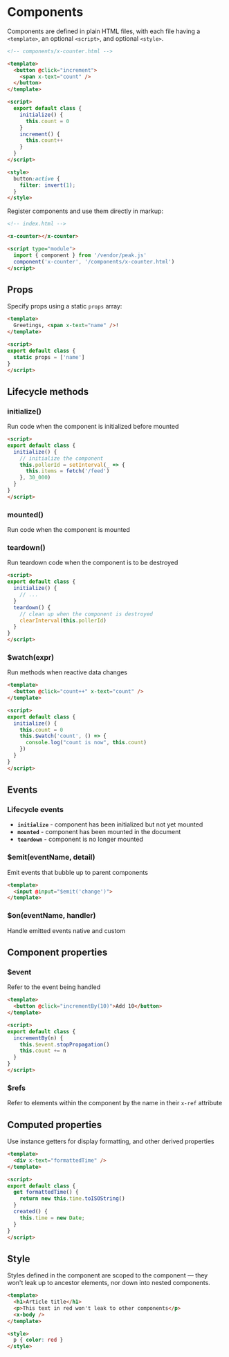 # Components

Components are defined in plain HTML files, with each file having a `<template>`, an optional `<script>`, and optional `<style>`.

```html
<!-- components/x-counter.html -->

<template>
  <button @click="increment">
    <span x-text="count" />
  </button>
</template>

<script>
  export default class {
    initialize() {
      this.count = 0
    }
    increment() {
      this.count++
    }
  }
</script>

<style>
  button:active {
    filter: invert(1);
  }
</style>
```

Register components and use them directly in markup:

```html
<!-- index.html -->

<x-counter></x-counter>

<script type="module">
  import { component } from '/vendor/peak.js'
  component('x-counter', '/components/x-counter.html')
</script>
```

## Props

Specify props using a static `props` array:

```html
<template>
  Greetings, <span x-text="name" />!
</template>

<script>
export default class {
  static props = ['name']
}
</script>
```

## Lifecycle methods

### initialize()

Run code when the component is initialized before mounted

```html
<script>
export default class {
  initialize() {
    // initialize the component
    this.pollerId = setInterval(_ => {
      this.items = fetch('/feed')
    }, 30_000)
  }
}
</script>
```

### mounted()

Run code when the component is mounted

### teardown()

Run teardown code when the component is to be destroyed

```html
<script>
export default class {
  initialize() {
    // ...
  }
  teardown() {
    // clean up when the component is destroyed
    clearInterval(this.pollerId)
  }
}
</script>
```

### $watch(expr)

Run methods when reactive data changes

```html
<template>
  <button @click="count++" x-text="count" />
</template>

<script>
export default class {
  initialize() {
    this.count = 0
    this.$watch('count', () => {
      console.log("count is now", this.count)
    })
  }
}
</script>
```

## Events

### Lifecycle events

- **`initialize`** - component has been initialized but not yet mounted
- **`mounted`** - component has been mounted in the document
- **`teardown`** - component is no longer mounted

### $emit(eventName, detail)

Emit events that bubble up to parent components

```html
<template>
  <input @input="$emit('change')">
</template>
```

### $on(eventName, handler)

Handle emitted events native and custom

## Component properties

### $event

Refer to the event being handled

```html
<template>
  <button @click="incrementBy(10)">Add 10</button>
</template>

<script>
export default class {
  incrementBy(n) {
    this.$event.stopPropagation()
    this.count += n
  }
}
</script>
```

### $refs

Refer to elements within the component by the name in their `x-ref` attribute

## Computed properties

Use instance getters for display formatting, and other derived properties

```html
<template>
  <div x-text="formattedTime" />
</template>

<script>
export default class {
  get formattedTime() {
    return new this.time.toISOString()
  }
  created() {
    this.time = new Date;
  }
}
</script>
```

## Style

Styles defined in the component are scoped to the component — they won't leak up to ancestor elements, nor down into nested components.

```html
<template>
  <h1>Article title</h1>
  <p>This text in red won't leak to other components</p>
  <x-body />
</template>

<style>
  p { color: red }
</style>
```
